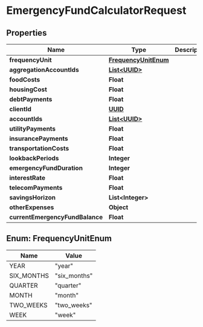 
# EmergencyFundCalculatorRequest

## Properties
Name | Type | Description | Notes
------------ | ------------- | ------------- | -------------
**frequencyUnit** | [**FrequencyUnitEnum**](#FrequencyUnitEnum) |  |  [optional]
**aggregationAccountIds** | [**List&lt;UUID&gt;**](UUID.md) |  |  [optional]
**foodCosts** | **Float** |  |  [optional]
**housingCost** | **Float** |  |  [optional]
**debtPayments** | **Float** |  |  [optional]
**clientId** | [**UUID**](UUID.md) |  |  [optional]
**accountIds** | [**List&lt;UUID&gt;**](UUID.md) |  |  [optional]
**utilityPayments** | **Float** |  |  [optional]
**insurancePayments** | **Float** |  |  [optional]
**transportationCosts** | **Float** |  |  [optional]
**lookbackPeriods** | **Integer** |  |  [optional]
**emergencyFundDuration** | **Integer** |  | 
**interestRate** | **Float** |  |  [optional]
**telecomPayments** | **Float** |  |  [optional]
**savingsHorizon** | **List&lt;Integer&gt;** |  |  [optional]
**otherExpenses** | **Object** |  |  [optional]
**currentEmergencyFundBalance** | **Float** |  |  [optional]


<a name="FrequencyUnitEnum"></a>
## Enum: FrequencyUnitEnum
Name | Value
---- | -----
YEAR | &quot;year&quot;
SIX_MONTHS | &quot;six_months&quot;
QUARTER | &quot;quarter&quot;
MONTH | &quot;month&quot;
TWO_WEEKS | &quot;two_weeks&quot;
WEEK | &quot;week&quot;



